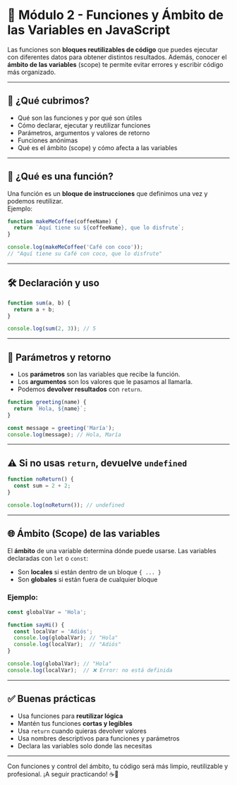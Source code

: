 
# 🔧 Módulo 2 - Funciones y Ámbito de las Variables en JavaScript

Las funciones son **bloques reutilizables de código** que puedes ejecutar con diferentes datos para obtener distintos resultados. Además, conocer el **ámbito de las variables** (scope) te permite evitar errores y escribir código más organizado.

---

## 📌 ¿Qué cubrimos?

- Qué son las funciones y por qué son útiles
- Cómo declarar, ejecutar y reutilizar funciones
- Parámetros, argumentos y valores de retorno
- Funciones anónimas
- Qué es el ámbito (scope) y cómo afecta a las variables

---

## 🔁 ¿Qué es una función?

Una función es un **bloque de instrucciones** que definimos una vez y podemos reutilizar.  
Ejemplo:

```js
function makeMeCoffee(coffeeName) {
  return `Aquí tiene su ${coffeeName}, que lo disfrute`;
}
```

```js
console.log(makeMeCoffee('Café con coco')); 
// "Aquí tiene su Café con coco, que lo disfrute"
```

---

## 🛠️ Declaración y uso

```js
function sum(a, b) {
  return a + b;
}

console.log(sum(2, 3)); // 5
```

---

## 🧪 Parámetros y retorno

- Los **parámetros** son las variables que recibe la función.
- Los **argumentos** son los valores que le pasamos al llamarla.
- Podemos **devolver resultados** con `return`.

```js
function greeting(name) {
  return `Hola, ${name}`;
}

const message = greeting('María');
console.log(message); // Hola, María
```

---

## ⚠️ Si no usas `return`, devuelve `undefined`

```js
function noReturn() {
  const sum = 2 + 2;
}

console.log(noReturn()); // undefined
```

---

## 🌐 Ámbito (Scope) de las variables

El **ámbito** de una variable determina dónde puede usarse. Las variables declaradas con `let` o `const`:

- Son **locales** si están dentro de un bloque `{ ... }`
- Son **globales** si están fuera de cualquier bloque

### Ejemplo:

```js
const globalVar = 'Hola';

function sayHi() {
  const localVar = 'Adiós';
  console.log(globalVar); // "Hola"
  console.log(localVar);  // "Adiós"
}

console.log(globalVar); // "Hola"
console.log(localVar);  // ❌ Error: no está definida
```

---

## ✅ Buenas prácticas

- Usa funciones para **reutilizar lógica**
- Mantén tus funciones **cortas y legibles**
- Usa `return` cuando quieras devolver valores
- Usa nombres descriptivos para funciones y parámetros
- Declara las variables solo donde las necesitas

---

Con funciones y control del ámbito, tu código será más limpio, reutilizable y profesional. ¡A seguir practicando! ☕🚀
